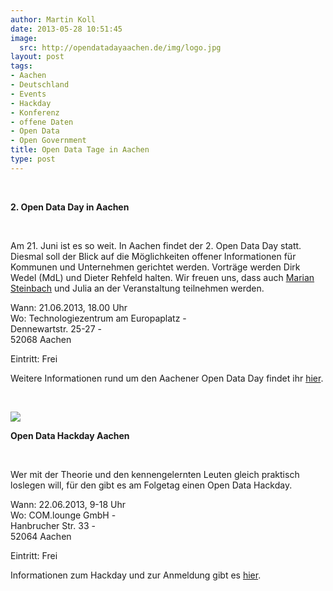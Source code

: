 ```yaml
---
author: Martin Koll
date: 2013-05-28 10:51:45
image:
  src: http://opendatadayaachen.de/img/logo.jpg
layout: post
tags:
- Aachen
- Deutschland
- Events
- Hackday
- Konferenz
- offene Daten
- Open Data
- Open Government
title: Open Data Tage in Aachen
type: post
---
```


 

**2\. Open Data Day in Aachen**

 

Am 21. Juni ist es so weit. In Aachen findet der 2. Open Data Day statt. Diesmal soll der Blick auf die Möglichkeiten offener Informationen für Kommunen und Unternehmen gerichtet werden. Vorträge werden Dirk Wedel (MdL) und Dieter Rehfeld halten. Wir freuen uns, dass auch [Marian Steinbach](http://offeneskoeln.de/) und Julia an der Veranstaltung teilnehmen werden.

Wann: 21.06.2013, 18.00 Uhr  
Wo: Technologiezentrum am Europaplatz -  
Dennewartstr. 25-27 -  
52068 Aachen 

Eintritt: Frei

Weitere Informationen rund um den Aachener Open Data Day findet ihr [hier](http://opendatadayaachen.de).

 

![](http://barcamptools.eu/assets/0cee42f1-7f12-4aa6-8a55-22ea72f51e5d)

**Open Data Hackday Aachen**

 

Wer mit der Theorie und den kennengelernten Leuten gleich praktisch loslegen will, für den gibt es am Folgetag einen Open Data Hackday. 

Wann: 22.06.2013, 9-18 Uhr  
Wo: COM.lounge GmbH -  
Hanbrucher Str. 33 -  
52064 Aachen

Eintritt: Frei

Informationen zum Hackday und zur Anmeldung gibt es [hier](http://barcamptools.eu/odhac).

 